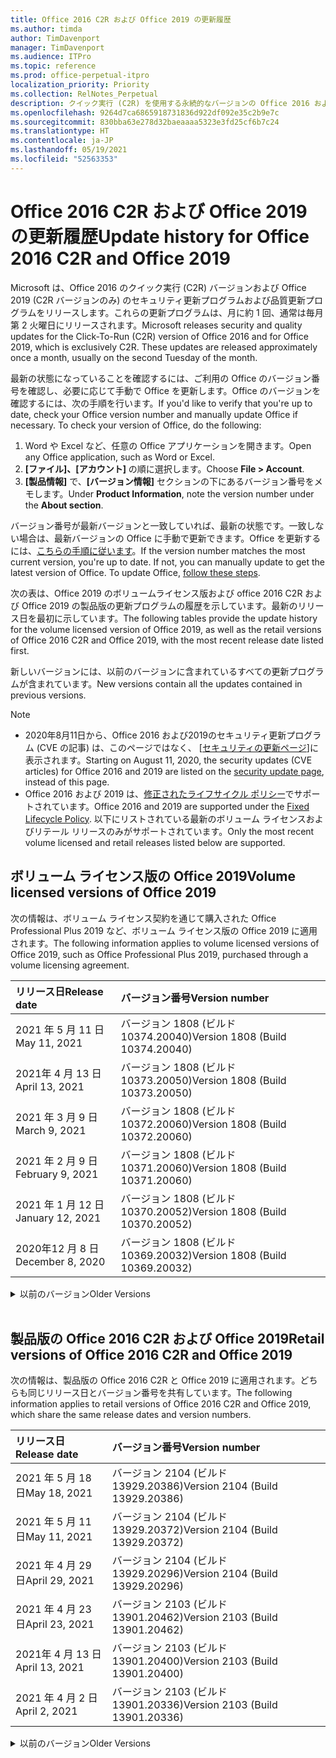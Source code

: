 ```yaml
---
title: Office 2016 C2R および Office 2019 の更新履歴
ms.author: timda
author: TimDavenport
manager: TimDavenport
ms.audience: ITPro
ms.topic: reference
ms.prod: office-perpetual-itpro
localization_priority: Priority
ms.collection: RelNotes_Perpetual
description: クイック実行 (C2R) を使用する永続的なバージョンの Office 2016 および 2019 の更新履歴を IT 技術者に提供します
ms.openlocfilehash: 9264d7ca6865918731836d922df092e35c2b9e7c
ms.sourcegitcommit: 830bba63e278d32baeaaaa5323e3fd25cf6b7c24
ms.translationtype: HT
ms.contentlocale: ja-JP
ms.lasthandoff: 05/19/2021
ms.locfileid: "52563353"
---
```

# <a name="update-history-for-office-2016-c2r-and-office-2019"></a><span data-ttu-id="92cbf-103">Office 2016 C2R および Office 2019 の更新履歴</span><span class="sxs-lookup"><span data-stu-id="92cbf-103">Update history for Office 2016 C2R and Office 2019</span></span>

<span data-ttu-id="92cbf-p101">Microsoft は、Office 2016 のクイック実行 (C2R) バージョンおよび Office 2019 (C2R バージョンのみ) のセキュリティ更新プログラムおよび品質更新プログラムをリリースします。これらの更新プログラムは、月に約 1 回、通常は毎月第 2 火曜日にリリースされます。</span><span class="sxs-lookup"><span data-stu-id="92cbf-p101">Microsoft releases security and quality updates for the Click-To-Run (C2R) version of Office 2016 and for Office 2019, which is exclusively C2R. These updates are released approximately once a month, usually on the second Tuesday of the month.</span></span>

<span data-ttu-id="92cbf-p102">最新の状態になっていることを確認するには、ご利用の Office のバージョン番号を確認し、必要に応じて手動で Office を更新します。Office のバージョンを確認するには、次の手順を行います。</span><span class="sxs-lookup"><span data-stu-id="92cbf-p102">If you'd like to verify that you're up to date, check your Office version number and manually update Office if necessary. To check your version of Office, do the following:</span></span>

  1.    <span data-ttu-id="92cbf-108">Word や Excel など、任意の Office アプリケーションを開きます。</span><span class="sxs-lookup"><span data-stu-id="92cbf-108">Open any Office application, such as Word or Excel.</span></span>
  2.    <span data-ttu-id="92cbf-109">**[ファイル]、[アカウント]** の順に選択します。</span><span class="sxs-lookup"><span data-stu-id="92cbf-109">Choose **File > Account**.</span></span>
  3.    <span data-ttu-id="92cbf-110">**[製品情報]** で、**[バージョン情報]** セクションの下にあるバージョン番号をメモします。</span><span class="sxs-lookup"><span data-stu-id="92cbf-110">Under **Product Information**, note the version number under the **About section**.</span></span>

<span data-ttu-id="92cbf-p103">バージョン番号が最新バージョンと一致していれば、最新の状態です。一致しない場合は、最新バージョンの Office に手動で更新できます。Office を更新するには、[こちらの手順に従います](https://support.office.com/article/2ab296f3-7f03-43a2-8e50-46de917611c5)。</span><span class="sxs-lookup"><span data-stu-id="92cbf-p103">If the version number matches the most current version, you're up to date. If not, you can manually update to get the latest version of Office. To update Office, [follow these steps](https://support.office.com/article/2ab296f3-7f03-43a2-8e50-46de917611c5).</span></span>


<span data-ttu-id="92cbf-114">次の表は、Office 2019 のボリュームライセンス版および office 2016 C2R および Office 2019 の製品版の更新プログラムの履歴を示しています。最新のリリース日を最初に示しています。</span><span class="sxs-lookup"><span data-stu-id="92cbf-114">The following tables provide the update history for the volume licensed version of Office 2019, as well as the retail versions of Office 2016 C2R and Office 2019, with the most recent release date listed first.</span></span>

<span data-ttu-id="92cbf-115">新しいバージョンには、以前のバージョンに含まれているすべての更新プログラムが含まれています。</span><span class="sxs-lookup"><span data-stu-id="92cbf-115">New versions contain all the updates contained in previous versions.</span></span>


 > [!NOTE]
> - <span data-ttu-id="92cbf-116">2020年8月11日から、Office 2016 および2019のセキュリティ更新プログラム (CVE の記事) は、このページではなく、 [[セキュリティの更新ページ](./microsoft365-apps-security-updates.md)]に表示されます。</span><span class="sxs-lookup"><span data-stu-id="92cbf-116">Starting on August 11, 2020, the security updates (CVE articles) for Office 2016 and 2019 are listed on the [security update page](./microsoft365-apps-security-updates.md), instead of this page.</span></span> 
> - <span data-ttu-id="92cbf-117">Office 2016 および 2019 は、[修正されたライフサイクル ポリシー](/lifecycle/policies/fixed)でサポートされています。</span><span class="sxs-lookup"><span data-stu-id="92cbf-117">Office 2016 and 2019 are supported under the [Fixed Lifecycle Policy](/lifecycle/policies/fixed).</span></span> <span data-ttu-id="92cbf-118">以下にリストされている最新のボリューム ライセンスおよびリテール リリースのみがサポートされています。</span><span class="sxs-lookup"><span data-stu-id="92cbf-118">Only the most recent volume licensed and retail releases listed below are supported.</span></span>


## <a name="volume-licensed-versions-of-office-2019"></a><span data-ttu-id="92cbf-119">ボリューム ライセンス版の Office 2019</span><span class="sxs-lookup"><span data-stu-id="92cbf-119">Volume licensed versions of Office 2019</span></span>
<span data-ttu-id="92cbf-120">次の情報は、ボリューム ライセンス契約を通じて購入された Office Professional Plus 2019 など、ボリューム ライセンス版の Office 2019 に適用されます。</span><span class="sxs-lookup"><span data-stu-id="92cbf-120">The following information applies to volume licensed versions of Office 2019, such as Office Professional Plus 2019, purchased through a volume licensing agreement.</span></span>

[//]: # (VL テーブルを削除しない 開始)


|<span data-ttu-id="92cbf-122">**リリース日**</span><span class="sxs-lookup"><span data-stu-id="92cbf-122">**Release date**</span></span>|<span data-ttu-id="92cbf-123">**バージョン番号**</span><span class="sxs-lookup"><span data-stu-id="92cbf-123">**Version number**</span></span>|
|:-----|:-----|
|<span data-ttu-id="92cbf-124">2021 年 5 月 11 日</span><span class="sxs-lookup"><span data-stu-id="92cbf-124">May 11, 2021</span></span>|<span data-ttu-id="92cbf-125">バージョン 1808 (ビルド 10374.20040)</span><span class="sxs-lookup"><span data-stu-id="92cbf-125">Version 1808 (Build 10374.20040)</span></span>|
|<span data-ttu-id="92cbf-126">2021年 4 月 13 日</span><span class="sxs-lookup"><span data-stu-id="92cbf-126">April 13, 2021</span></span>|<span data-ttu-id="92cbf-127">バージョン 1808 (ビルド 10373.20050)</span><span class="sxs-lookup"><span data-stu-id="92cbf-127">Version 1808 (Build 10373.20050)</span></span>|
|<span data-ttu-id="92cbf-128">2021 年 3 月 9 日</span><span class="sxs-lookup"><span data-stu-id="92cbf-128">March 9, 2021</span></span>|<span data-ttu-id="92cbf-129">バージョン 1808 (ビルド 10372.20060)</span><span class="sxs-lookup"><span data-stu-id="92cbf-129">Version 1808 (Build 10372.20060)</span></span>|
|<span data-ttu-id="92cbf-130">2021 年 2 月 9 日</span><span class="sxs-lookup"><span data-stu-id="92cbf-130">February 9, 2021</span></span>|<span data-ttu-id="92cbf-131">バージョン 1808 (ビルド 10371.20060)</span><span class="sxs-lookup"><span data-stu-id="92cbf-131">Version 1808 (Build 10371.20060)</span></span>|
|<span data-ttu-id="92cbf-132">2021 年 1 月 12 日</span><span class="sxs-lookup"><span data-stu-id="92cbf-132">January 12, 2021</span></span>|<span data-ttu-id="92cbf-133">バージョン 1808 (ビルド 10370.20052)</span><span class="sxs-lookup"><span data-stu-id="92cbf-133">Version 1808 (Build 10370.20052)</span></span>|
|<span data-ttu-id="92cbf-134">2020年12 月 8 日</span><span class="sxs-lookup"><span data-stu-id="92cbf-134">December 8, 2020</span></span>|<span data-ttu-id="92cbf-135">バージョン 1808 (ビルド 10369.20032)</span><span class="sxs-lookup"><span data-stu-id="92cbf-135">Version 1808 (Build 10369.20032)</span></span>|


[//]: # (VL テーブルを削除しない 終了)

<details>
<summary><span data-ttu-id="92cbf-137">以前のバージョン</span><span class="sxs-lookup"><span data-stu-id="92cbf-137">Older Versions</span></span></summary>
 

[//]: # (古い VL テーブルを削除しない 開始)


|<span data-ttu-id="92cbf-139">**リリース日**</span><span class="sxs-lookup"><span data-stu-id="92cbf-139">**Release date**</span></span>|<span data-ttu-id="92cbf-140">**バージョン番号**</span><span class="sxs-lookup"><span data-stu-id="92cbf-140">**Version number**</span></span>|
|:-----|:-----|
|<span data-ttu-id="92cbf-141">2020 年 11 月 10 日</span><span class="sxs-lookup"><span data-stu-id="92cbf-141">November 10, 2020</span></span>|<span data-ttu-id="92cbf-142">バージョン 1808 (ビルド 10368.20035)</span><span class="sxs-lookup"><span data-stu-id="92cbf-142">Version 1808 (Build 10368.20035)</span></span>|
|<span data-ttu-id="92cbf-143">2020 年 10 月 13 日</span><span class="sxs-lookup"><span data-stu-id="92cbf-143">October 13, 2020</span></span>|<span data-ttu-id="92cbf-144">バージョン 1808 (ビルド 10367.20048)</span><span class="sxs-lookup"><span data-stu-id="92cbf-144">Version 1808 (Build 10367.20048)</span></span>|
|<span data-ttu-id="92cbf-145">2020 年 9 月 8 日</span><span class="sxs-lookup"><span data-stu-id="92cbf-145">September 8, 2020</span></span>|<span data-ttu-id="92cbf-146">バージョン 1808 (ビルド 10366.20016)</span><span class="sxs-lookup"><span data-stu-id="92cbf-146">Version 1808 (Build 10366.20016)</span></span>|
|<span data-ttu-id="92cbf-147">2020 年 8 月 11 日</span><span class="sxs-lookup"><span data-stu-id="92cbf-147">August 11, 2020</span></span>|<span data-ttu-id="92cbf-148">バージョン 1808 (ビルド 10364.20059)</span><span class="sxs-lookup"><span data-stu-id="92cbf-148">Version 1808 (Build 10364.20059)</span></span>|
|<span data-ttu-id="92cbf-149">2020 年 7 月 14 日</span><span class="sxs-lookup"><span data-stu-id="92cbf-149">July 14, 2020</span></span>   |<span data-ttu-id="92cbf-150">バージョン 1808 (ビルド 10363.20015)</span><span class="sxs-lookup"><span data-stu-id="92cbf-150">Version 1808 (Build 10363.20015)</span></span>  |
|<span data-ttu-id="92cbf-151">2020 年 6 月 9 日</span><span class="sxs-lookup"><span data-stu-id="92cbf-151">June 9, 2020</span></span>   |<span data-ttu-id="92cbf-152">バージョン 1808 (ビルド 10361.20002)</span><span class="sxs-lookup"><span data-stu-id="92cbf-152">Version 1808 (Build 10361.20002)</span></span>  |
|<span data-ttu-id="92cbf-153">2020 年 5 月 12 日</span><span class="sxs-lookup"><span data-stu-id="92cbf-153">May 12, 2020</span></span>   |<span data-ttu-id="92cbf-154">バージョン 1808 (ビルド 10359.20023)</span><span class="sxs-lookup"><span data-stu-id="92cbf-154">Version 1808 (Build 10359.20023)</span></span>  |
|<span data-ttu-id="92cbf-155">2020 年 4 月 14 日</span><span class="sxs-lookup"><span data-stu-id="92cbf-155">April 14, 2020</span></span>   |<span data-ttu-id="92cbf-156">バージョン 1808 (ビルド 10358.20061)</span><span class="sxs-lookup"><span data-stu-id="92cbf-156">Version 1808 (Build 10358.20061)</span></span>  |
|<span data-ttu-id="92cbf-157">2020 年 3 月 10 日</span><span class="sxs-lookup"><span data-stu-id="92cbf-157">March 10, 2020</span></span>   |<span data-ttu-id="92cbf-158">バージョン 1808 (ビルド 10357.20081)</span><span class="sxs-lookup"><span data-stu-id="92cbf-158">Version 1808 (Build 10357.20081)</span></span>  |
|<span data-ttu-id="92cbf-159">2020 年 2 月 11 日</span><span class="sxs-lookup"><span data-stu-id="92cbf-159">February 11, 2020</span></span>   |<span data-ttu-id="92cbf-160">バージョン 1808 (ビルド 10356.20006)</span><span class="sxs-lookup"><span data-stu-id="92cbf-160">Version 1808 (Build 10356.20006)</span></span>  |


[//]: # (古い VL テーブルを削除しない 終了)

</details>


<br/>

## <a name="retail-versions-of-office-2016-c2r-and-office-2019"></a><span data-ttu-id="92cbf-162">製品版の Office 2016 C2R および Office 2019</span><span class="sxs-lookup"><span data-stu-id="92cbf-162">Retail versions of Office 2016 C2R and Office 2019</span></span>
<span data-ttu-id="92cbf-163">次の情報は、製品版の Office 2016 C2R と Office 2019 に適用されます。どちらも同じリリース日とバージョン番号を共有しています。</span><span class="sxs-lookup"><span data-stu-id="92cbf-163">The following information applies to retail versions of Office 2016 C2R and Office 2019, which share the same release dates and version numbers.</span></span>

[//]: # (リテール テーブルを削除しない 開始)


|<span data-ttu-id="92cbf-165">**リリース日**</span><span class="sxs-lookup"><span data-stu-id="92cbf-165">**Release date**</span></span>|<span data-ttu-id="92cbf-166">**バージョン番号**</span><span class="sxs-lookup"><span data-stu-id="92cbf-166">**Version number**</span></span>|
|:-----|:-----|
|<span data-ttu-id="92cbf-167">2021 年 5 月 18 日</span><span class="sxs-lookup"><span data-stu-id="92cbf-167">May 18, 2021</span></span>|<span data-ttu-id="92cbf-168">バージョン 2104 (ビルド 13929.20386)</span><span class="sxs-lookup"><span data-stu-id="92cbf-168">Version 2104 (Build 13929.20386)</span></span>|
|<span data-ttu-id="92cbf-169">2021 年 5 月 11 日</span><span class="sxs-lookup"><span data-stu-id="92cbf-169">May 11, 2021</span></span>|<span data-ttu-id="92cbf-170">バージョン 2104 (ビルド 13929.20372)</span><span class="sxs-lookup"><span data-stu-id="92cbf-170">Version 2104 (Build 13929.20372)</span></span>|
|<span data-ttu-id="92cbf-171">2021 年 4 月 29 日</span><span class="sxs-lookup"><span data-stu-id="92cbf-171">April 29, 2021</span></span>|<span data-ttu-id="92cbf-172">バージョン 2104 (ビルド 13929.20296)</span><span class="sxs-lookup"><span data-stu-id="92cbf-172">Version 2104 (Build 13929.20296)</span></span>|
|<span data-ttu-id="92cbf-173">2021 年 4 月 23 日</span><span class="sxs-lookup"><span data-stu-id="92cbf-173">April 23, 2021</span></span>|<span data-ttu-id="92cbf-174">バージョン 2103 (ビルド 13901.20462)</span><span class="sxs-lookup"><span data-stu-id="92cbf-174">Version 2103 (Build 13901.20462)</span></span>|
|<span data-ttu-id="92cbf-175">2021年 4 月 13 日</span><span class="sxs-lookup"><span data-stu-id="92cbf-175">April 13, 2021</span></span>|<span data-ttu-id="92cbf-176">バージョン 2103 (ビルド 13901.20400)</span><span class="sxs-lookup"><span data-stu-id="92cbf-176">Version 2103 (Build 13901.20400)</span></span>|
|<span data-ttu-id="92cbf-177">2021 年 4 月 2 日</span><span class="sxs-lookup"><span data-stu-id="92cbf-177">April 2, 2021</span></span>|<span data-ttu-id="92cbf-178">バージョン 2103 (ビルド 13901.20336)</span><span class="sxs-lookup"><span data-stu-id="92cbf-178">Version 2103 (Build 13901.20336)</span></span>|


[//]: # (リテール テーブルを削除しない 終了)

<details>
<summary><span data-ttu-id="92cbf-180">以前のバージョン</span><span class="sxs-lookup"><span data-stu-id="92cbf-180">Older Versions</span></span></summary>
 

[//]: # (古いリテール テーブルを削除しない 開始)


|<span data-ttu-id="92cbf-182">**リリース日**</span><span class="sxs-lookup"><span data-stu-id="92cbf-182">**Release date**</span></span>|<span data-ttu-id="92cbf-183">**バージョン番号**</span><span class="sxs-lookup"><span data-stu-id="92cbf-183">**Version number**</span></span>|
|:-----|:-----|
|<span data-ttu-id="92cbf-184">2021 年 3 月 30 日</span><span class="sxs-lookup"><span data-stu-id="92cbf-184">March 30, 2021</span></span>|<span data-ttu-id="92cbf-185">バージョン 2103 (ビルド 13901.20312)</span><span class="sxs-lookup"><span data-stu-id="92cbf-185">Version 2103 (Build 13901.20312)</span></span>|
|<span data-ttu-id="92cbf-186">2021 年 3 月 18 日</span><span class="sxs-lookup"><span data-stu-id="92cbf-186">March 18, 2021</span></span>|<span data-ttu-id="92cbf-187">バージョン 2102 (ビルド 13801.20360)</span><span class="sxs-lookup"><span data-stu-id="92cbf-187">Version 2102 (Build 13801.20360)</span></span>|
|<span data-ttu-id="92cbf-188">2021 年 3 月 9 日</span><span class="sxs-lookup"><span data-stu-id="92cbf-188">March 9, 2021</span></span>|<span data-ttu-id="92cbf-189">バージョン 2102 (ビルド 13801.20294)</span><span class="sxs-lookup"><span data-stu-id="92cbf-189">Version 2102 (Build 13801.20294)</span></span>|
|<span data-ttu-id="92cbf-190">2021 年 3 月 1 日</span><span class="sxs-lookup"><span data-stu-id="92cbf-190">March 1, 2021</span></span>|<span data-ttu-id="92cbf-191">バージョン 2102 (ビルド 13801.20266)</span><span class="sxs-lookup"><span data-stu-id="92cbf-191">Version 2102 (Build 13801.20266)</span></span>|
|<span data-ttu-id="92cbf-192">2021 年 2 月 16 日</span><span class="sxs-lookup"><span data-stu-id="92cbf-192">February 16, 2021</span></span>|<span data-ttu-id="92cbf-193">バージョン 2101 (ビルド 13628.20448)</span><span class="sxs-lookup"><span data-stu-id="92cbf-193">Version 2101 (Build 13628.20448)</span></span>|
|<span data-ttu-id="92cbf-194">2021 年 2 月 9 日</span><span class="sxs-lookup"><span data-stu-id="92cbf-194">February 9, 2021</span></span>|<span data-ttu-id="92cbf-195">バージョン 2101 (ビルド 13628.20380)</span><span class="sxs-lookup"><span data-stu-id="92cbf-195">Version 2101 (Build 13628.20380)</span></span>|
|<span data-ttu-id="92cbf-196">2021 年 1 月 26 日</span><span class="sxs-lookup"><span data-stu-id="92cbf-196">January 26, 2021</span></span>|<span data-ttu-id="92cbf-197">バージョン 2101 (ビルド 13628.20274)</span><span class="sxs-lookup"><span data-stu-id="92cbf-197">Version 2101 (Build 13628.20274)</span></span>|
|<span data-ttu-id="92cbf-198">2021 年 1 月 21 日</span><span class="sxs-lookup"><span data-stu-id="92cbf-198">January 21, 2021</span></span>|<span data-ttu-id="92cbf-199">バージョン 2012 (ビルド 13530.20440)</span><span class="sxs-lookup"><span data-stu-id="92cbf-199">Version 2012 (Build 13530.20440)</span></span>|
|<span data-ttu-id="92cbf-200">2021 年 1 月 12 日</span><span class="sxs-lookup"><span data-stu-id="92cbf-200">January 12, 2021</span></span>|<span data-ttu-id="92cbf-201">バージョン 2012 (ビルド 13530.20376)</span><span class="sxs-lookup"><span data-stu-id="92cbf-201">Version 2012 (Build 13530.20376)</span></span>|
|<span data-ttu-id="92cbf-202">2021 年 1 月 5 日</span><span class="sxs-lookup"><span data-stu-id="92cbf-202">January 5, 2021</span></span>|<span data-ttu-id="92cbf-203">バージョン 2012 (ビルド 13530.20316)</span><span class="sxs-lookup"><span data-stu-id="92cbf-203">Version 2012 (Build 13530.20316)</span></span>|
|<span data-ttu-id="92cbf-204">2020 年 12 月 21 日</span><span class="sxs-lookup"><span data-stu-id="92cbf-204">December 21, 2020</span></span>|<span data-ttu-id="92cbf-205">バージョン 2011 (ビルド 13426.20404)</span><span class="sxs-lookup"><span data-stu-id="92cbf-205">Version 2011 (Build 13426.20404)</span></span>|
|<span data-ttu-id="92cbf-206">2020年12 月 8 日</span><span class="sxs-lookup"><span data-stu-id="92cbf-206">December 8, 2020</span></span>|<span data-ttu-id="92cbf-207">バージョン 2011 (ビルド 13426.20332)</span><span class="sxs-lookup"><span data-stu-id="92cbf-207">Version 2011 (Build 13426.20332)</span></span>|
|<span data-ttu-id="92cbf-208">2020 年 12 月 2 日</span><span class="sxs-lookup"><span data-stu-id="92cbf-208">December 2, 2020</span></span>|<span data-ttu-id="92cbf-209">バージョン 2011 (ビルド 13426.20308)</span><span class="sxs-lookup"><span data-stu-id="92cbf-209">Version 2011 (Build 13426.20308)</span></span>|
|<span data-ttu-id="92cbf-210">2020 年 11 月 30 日</span><span class="sxs-lookup"><span data-stu-id="92cbf-210">November 30, 2020</span></span>|<span data-ttu-id="92cbf-211">バージョン 2011 (ビルド 13426.20294)</span><span class="sxs-lookup"><span data-stu-id="92cbf-211">Version 2011 (Build 13426.20294)</span></span>|
|<span data-ttu-id="92cbf-212">2020 年 11 月 23 日</span><span class="sxs-lookup"><span data-stu-id="92cbf-212">November 23, 2020</span></span>|<span data-ttu-id="92cbf-213">バージョン 2011 (ビルド 13426.20274)</span><span class="sxs-lookup"><span data-stu-id="92cbf-213">Version 2011 (Build 13426.20274)</span></span>|
|<span data-ttu-id="92cbf-214">2020 年 11 月 17 日</span><span class="sxs-lookup"><span data-stu-id="92cbf-214">November 17, 2020</span></span>|<span data-ttu-id="92cbf-215">バージョン 2010 (ビルド 13328.20408)</span><span class="sxs-lookup"><span data-stu-id="92cbf-215">Version 2010 (Build 13328.20408)</span></span>|
|<span data-ttu-id="92cbf-216">2020 年 11 月 10 日</span><span class="sxs-lookup"><span data-stu-id="92cbf-216">November 10, 2020</span></span>|<span data-ttu-id="92cbf-217">バージョン 2010 (ビルド 13328.20356)</span><span class="sxs-lookup"><span data-stu-id="92cbf-217">Version 2010 (Build 13328.20356)</span></span>|
|<span data-ttu-id="92cbf-218">2020 年 10 月 27 日</span><span class="sxs-lookup"><span data-stu-id="92cbf-218">October 27, 2020</span></span>|<span data-ttu-id="92cbf-219">バージョン 2010 (ビルド 13328.20292)</span><span class="sxs-lookup"><span data-stu-id="92cbf-219">Version 2010 (Build 13328.20292)</span></span>|
|<span data-ttu-id="92cbf-220">2020 年 10 月 21 日</span><span class="sxs-lookup"><span data-stu-id="92cbf-220">October 21, 2020</span></span>|<span data-ttu-id="92cbf-221">バージョン 2009 (ビルド 13231.20418)</span><span class="sxs-lookup"><span data-stu-id="92cbf-221">Version 2009 (Build 13231.20418)</span></span>|
|<span data-ttu-id="92cbf-222">2020 年 10 月 13 日</span><span class="sxs-lookup"><span data-stu-id="92cbf-222">October 13, 2020</span></span>|<span data-ttu-id="92cbf-223">バージョン 2009 (ビルド 13231.20390)</span><span class="sxs-lookup"><span data-stu-id="92cbf-223">Version 2009 (Build 13231.20390)</span></span>|
|<span data-ttu-id="92cbf-224">2020 年 10 月 8 日</span><span class="sxs-lookup"><span data-stu-id="92cbf-224">October 8, 2020</span></span>|<span data-ttu-id="92cbf-225">バージョン 2009 (ビルド 13231.20368)</span><span class="sxs-lookup"><span data-stu-id="92cbf-225">Version 2009 (Build 13231.20368)</span></span>|
|<span data-ttu-id="92cbf-226">2020 年 9 月 28日</span><span class="sxs-lookup"><span data-stu-id="92cbf-226">September 28, 2020</span></span>|<span data-ttu-id="92cbf-227">バージョン 2009 (ビルド 13231.20262)</span><span class="sxs-lookup"><span data-stu-id="92cbf-227">Version 2009 (Build 13231.20262)</span></span>|
|<span data-ttu-id="92cbf-228">2020 年 9 月 22 日</span><span class="sxs-lookup"><span data-stu-id="92cbf-228">September 22, 2020</span></span>|<span data-ttu-id="92cbf-229">バージョン 2008 (ビルド 13127.20508)</span><span class="sxs-lookup"><span data-stu-id="92cbf-229">Version 2008 (Build 13127.20508)</span></span>|
|<span data-ttu-id="92cbf-230">2020 年 9 月 09 日</span><span class="sxs-lookup"><span data-stu-id="92cbf-230">September 9, 2020</span></span>|<span data-ttu-id="92cbf-231">バージョン 2008 (ビルド13127.20408)</span><span class="sxs-lookup"><span data-stu-id="92cbf-231">Version 2008 (Build 13127.20408)</span></span>|
|<span data-ttu-id="92cbf-232">2020 年 8 月 31 日</span><span class="sxs-lookup"><span data-stu-id="92cbf-232">August 31, 2020</span></span>|<span data-ttu-id="92cbf-233">バージョン 2008 (ビルド 13127.20296)</span><span class="sxs-lookup"><span data-stu-id="92cbf-233">Version 2008 (Build 13127.20296)</span></span>|
|<span data-ttu-id="92cbf-234">2020 年 8 月 25 日</span><span class="sxs-lookup"><span data-stu-id="92cbf-234">August 25, 2020</span></span>|<span data-ttu-id="92cbf-235">バージョン 2007 (ビルド 13029.20460)</span><span class="sxs-lookup"><span data-stu-id="92cbf-235">Version 2007 (Build 13029.20460)</span></span>|
|<span data-ttu-id="92cbf-236">2020 年 8 月 11 日</span><span class="sxs-lookup"><span data-stu-id="92cbf-236">August 11, 2020</span></span>|<span data-ttu-id="92cbf-237">バージョン 2007 (ビルド 13029.20344)</span><span class="sxs-lookup"><span data-stu-id="92cbf-237">Version 2007 (Build 13029.20344)</span></span>|
|<span data-ttu-id="92cbf-238">2020 年 7 月 30 日</span><span class="sxs-lookup"><span data-stu-id="92cbf-238">July 30, 2020</span></span>|<span data-ttu-id="92cbf-239">バージョン 2007 (ビルド 13029.20308)</span><span class="sxs-lookup"><span data-stu-id="92cbf-239">Version 2007 (Build 13029.20308)</span></span>  |
|<span data-ttu-id="92cbf-240">2020 年 7 月 28 日</span><span class="sxs-lookup"><span data-stu-id="92cbf-240">July 28, 2020</span></span>|<span data-ttu-id="92cbf-241">バージョン 2006 (ビルド 13001.20498)</span><span class="sxs-lookup"><span data-stu-id="92cbf-241">Version 2006 (Build 13001.20498)</span></span>  |
|<span data-ttu-id="92cbf-242">2020 年 7 月 14 日</span><span class="sxs-lookup"><span data-stu-id="92cbf-242">July 14, 2020</span></span>|<span data-ttu-id="92cbf-243">バージョン 2006 (ビルド 13001.20384)</span><span class="sxs-lookup"><span data-stu-id="92cbf-243">Version 2006 (Build 13001.20384)</span></span>  |
|<span data-ttu-id="92cbf-244">2020 年 6 月 30 日</span><span class="sxs-lookup"><span data-stu-id="92cbf-244">June 30, 2020</span></span>|<span data-ttu-id="92cbf-245">バージョン 2006 (ビルド 13001.20266)</span><span class="sxs-lookup"><span data-stu-id="92cbf-245">Version 2006 (Build 13001.20266)</span></span>  |
|<span data-ttu-id="92cbf-246">2020 年 6 月 24 日</span><span class="sxs-lookup"><span data-stu-id="92cbf-246">June 24, 2020</span></span>|<span data-ttu-id="92cbf-247">バージョン 2005 (ビルド 12827.20470)</span><span class="sxs-lookup"><span data-stu-id="92cbf-247">Version 2005 (Build 12827.20470)</span></span>  |
|<span data-ttu-id="92cbf-248">2020 年 6 月 9 日</span><span class="sxs-lookup"><span data-stu-id="92cbf-248">June 9, 2020</span></span>|<span data-ttu-id="92cbf-249">バージョン 2005 (ビルド 12827.20336)</span><span class="sxs-lookup"><span data-stu-id="92cbf-249">Version 2005 (Build 12827.20336)</span></span>  |
|<span data-ttu-id="92cbf-250">2020 年 6 月 2 日</span><span class="sxs-lookup"><span data-stu-id="92cbf-250">June 2, 2020</span></span>|<span data-ttu-id="92cbf-251">バージョン 2005 (ビルド 12827.20268)</span><span class="sxs-lookup"><span data-stu-id="92cbf-251">Version 2005 (Build 12827.20268)</span></span>  |
|<span data-ttu-id="92cbf-252">2020 年 5 月21日</span><span class="sxs-lookup"><span data-stu-id="92cbf-252">May 21, 2020</span></span>|<span data-ttu-id="92cbf-253">バージョン 2004 (ビルド12730.20352)</span><span class="sxs-lookup"><span data-stu-id="92cbf-253">Version 2004 (Build 12730.20352)</span></span>  |
|<span data-ttu-id="92cbf-254">2020 年 5 月 12 日</span><span class="sxs-lookup"><span data-stu-id="92cbf-254">May 12, 2020</span></span>|<span data-ttu-id="92cbf-255">バージョン 2004 (ビルド 12730.20270)</span><span class="sxs-lookup"><span data-stu-id="92cbf-255">Version 2004 (Build 12730.20270)</span></span>  |
|<span data-ttu-id="92cbf-256">2020 年 5 月 4 日</span><span class="sxs-lookup"><span data-stu-id="92cbf-256">May 4, 2020</span></span>|<span data-ttu-id="92cbf-257">バージョン 2004 (ビルド 12730.20250)</span><span class="sxs-lookup"><span data-stu-id="92cbf-257">Version 2004 (Build 12730.20250)</span></span>  |
|<span data-ttu-id="92cbf-258">2020 年 4 月 29 日</span><span class="sxs-lookup"><span data-stu-id="92cbf-258">April 29, 2020</span></span>|<span data-ttu-id="92cbf-259">バージョン 2004 (ビルド 12730.20236)</span><span class="sxs-lookup"><span data-stu-id="92cbf-259">Version 2004 (Build 12730.20236)</span></span>  |
|<span data-ttu-id="92cbf-260">2020 年 4 月 15 日</span><span class="sxs-lookup"><span data-stu-id="92cbf-260">April 15, 2020</span></span>|<span data-ttu-id="92cbf-261">バージョン 2003 (ビルド 12624.20466)</span><span class="sxs-lookup"><span data-stu-id="92cbf-261">Version 2003 (Build 12624.20466)</span></span>  |
|<span data-ttu-id="92cbf-262">2020 年 4 月 14 日</span><span class="sxs-lookup"><span data-stu-id="92cbf-262">April 14, 2020</span></span>|<span data-ttu-id="92cbf-263">バージョン 2003 (ビルド 12624.20442)</span><span class="sxs-lookup"><span data-stu-id="92cbf-263">Version 2003 (Build 12624.20442)</span></span>  |
|<span data-ttu-id="92cbf-264">2020 年 3 月 31 日</span><span class="sxs-lookup"><span data-stu-id="92cbf-264">March 31, 2020</span></span>|<span data-ttu-id="92cbf-265">バージョン 2003 (ビルド 12624.20382)</span><span class="sxs-lookup"><span data-stu-id="92cbf-265">Version 2003 (Build 12624.20382)</span></span>  |
|<span data-ttu-id="92cbf-266">2020 年 3 月 25 日</span><span class="sxs-lookup"><span data-stu-id="92cbf-266">March 25, 2020</span></span>|<span data-ttu-id="92cbf-267">バージョン 2003 (ビルド 12624.20320)</span><span class="sxs-lookup"><span data-stu-id="92cbf-267">Version 2003 (Build 12624.20320)</span></span>  |
|<span data-ttu-id="92cbf-268">2020 年 3 月 10 日</span><span class="sxs-lookup"><span data-stu-id="92cbf-268">March 10, 2020</span></span>|<span data-ttu-id="92cbf-269">バージョン 2002 (ビルド 12527.20278)</span><span class="sxs-lookup"><span data-stu-id="92cbf-269">Version 2002 (Build 12527.20278)</span></span>  |
|<span data-ttu-id="92cbf-270">2020 年 3 月 1 日</span><span class="sxs-lookup"><span data-stu-id="92cbf-270">March 1, 2020</span></span>   |<span data-ttu-id="92cbf-271">バージョン 2002 (ビルド 12527.20242)</span><span class="sxs-lookup"><span data-stu-id="92cbf-271">Version 2002 (Build 12527.20242)</span></span>  |


[//]: # (古いリテール テーブルを削除しない 終了)


</details>